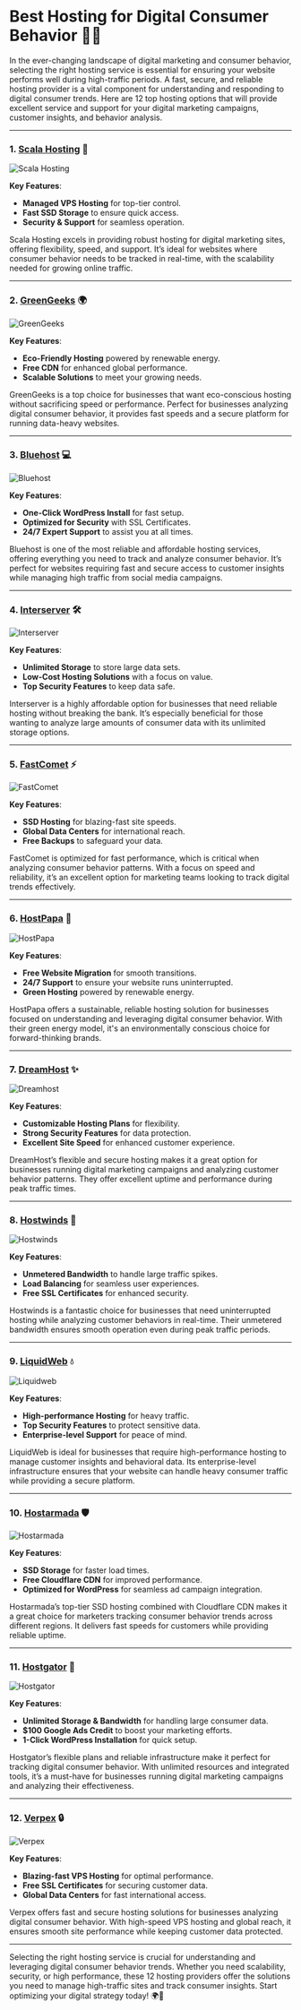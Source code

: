 # Best Hosting for Digital Consumer Behavior 🚀💡

In the ever-changing landscape of digital marketing and consumer behavior, selecting the right hosting service is essential for ensuring your website performs well during high-traffic periods. A fast, secure, and reliable hosting provider is a vital component for understanding and responding to digital consumer trends. Here are 12 top hosting options that will provide excellent service and support for your digital marketing campaigns, customer insights, and behavior analysis.

---

### 1. [**Scala Hosting**](https://snipitx.com/scala-jy) 🌟

![Scala Hosting](https://i.imgur.com/uJ5JIK3.png "Scala Web Hosting")

**Key Features**:
- **Managed VPS Hosting** for top-tier control.
- **Fast SSD Storage** to ensure quick access.
- **Security & Support** for seamless operation.

Scala Hosting excels in providing robust hosting for digital marketing sites, offering flexibility, speed, and support. It’s ideal for websites where consumer behavior needs to be tracked in real-time, with the scalability needed for growing online traffic.

---

### 2. [**GreenGeeks**](https://snipitx.com/greengeeks-jy) 🌍

![GreenGeeks](https://i.imgur.com/eEwuntu.jpg "GreenGeeks Hosting")

**Key Features**:
- **Eco-Friendly Hosting** powered by renewable energy.
- **Free CDN** for enhanced global performance.
- **Scalable Solutions** to meet your growing needs.

GreenGeeks is a top choice for businesses that want eco-conscious hosting without sacrificing speed or performance. Perfect for businesses analyzing digital consumer behavior, it provides fast speeds and a secure platform for running data-heavy websites.

---

### 3. [**Bluehost**](https://snipitx.com/bluehost-jy) 💻

![Bluehost](https://i.imgur.com/PasFF9E.jpeg "Bluehost Hosting")

**Key Features**:
- **One-Click WordPress Install** for fast setup.
- **Optimized for Security** with SSL Certificates.
- **24/7 Expert Support** to assist you at all times.

Bluehost is one of the most reliable and affordable hosting services, offering everything you need to track and analyze consumer behavior. It’s perfect for websites requiring fast and secure access to customer insights while managing high traffic from social media campaigns.

---

### 4. [**Interserver**](https://snipitx.com/interserver-jy) 🛠️

![Interserver](https://i.imgur.com/OM5dOEW.jpeg "Interserver Hosting")

**Key Features**:
- **Unlimited Storage** to store large data sets.
- **Low-Cost Hosting Solutions** with a focus on value.
- **Top Security Features** to keep data safe.

Interserver is a highly affordable option for businesses that need reliable hosting without breaking the bank. It’s especially beneficial for those wanting to analyze large amounts of consumer data with its unlimited storage options.

---

### 5. [**FastComet**](https://snipitx.com/fastcomet-jy) ⚡

![FastComet](https://i.imgur.com/7qgXuWp.png "FastComet Hosting")

**Key Features**:
- **SSD Hosting** for blazing-fast site speeds.
- **Global Data Centers** for international reach.
- **Free Backups** to safeguard your data.

FastComet is optimized for fast performance, which is critical when analyzing consumer behavior patterns. With a focus on speed and reliability, it’s an excellent option for marketing teams looking to track digital trends effectively.

---

### 6. [**HostPapa**](https://snipitx.com/hostpapa-jy) 🌱

![HostPapa](https://i.imgur.com/ouDTkvl.jpeg "HostPapa Hosting")

**Key Features**:
- **Free Website Migration** for smooth transitions.
- **24/7 Support** to ensure your website runs uninterrupted.
- **Green Hosting** powered by renewable energy.

HostPapa offers a sustainable, reliable hosting solution for businesses focused on understanding and leveraging digital consumer behavior. With their green energy model, it's an environmentally conscious choice for forward-thinking brands.

---

### 7. [**DreamHost**](https://snipitx.com/dreamhost-jy) ✨

![Dreamhost](https://i.imgur.com/rXIg8ip.jpeg "Dreamhost Hosting")

**Key Features**:
- **Customizable Hosting Plans** for flexibility.
- **Strong Security Features** for data protection.
- **Excellent Site Speed** for enhanced customer experience.

DreamHost’s flexible and secure hosting makes it a great option for businesses running digital marketing campaigns and analyzing customer behavior patterns. They offer excellent uptime and performance during peak traffic times.

---

### 8. [**Hostwinds**](https://snipitx.com/hostwinds-jy) 💨

![Hostwinds](https://i.imgur.com/53aSNXx.jpeg "Hostwinds Hosting")

**Key Features**:
- **Unmetered Bandwidth** to handle large traffic spikes.
- **Load Balancing** for seamless user experiences.
- **Free SSL Certificates** for enhanced security.

Hostwinds is a fantastic choice for businesses that need uninterrupted hosting while analyzing customer behaviors in real-time. Their unmetered bandwidth ensures smooth operation even during peak traffic periods.

---

### 9. [**LiquidWeb**](https://snipitx.com/liquidweb-jy) 💧

![Liquidweb](https://i.imgur.com/4IvT9SC.jpeg "Liquidweb Hosting")

**Key Features**:
- **High-performance Hosting** for heavy traffic.
- **Top Security Features** to protect sensitive data.
- **Enterprise-level Support** for peace of mind.

LiquidWeb is ideal for businesses that require high-performance hosting to manage customer insights and behavioral data. Its enterprise-level infrastructure ensures that your website can handle heavy consumer traffic while providing a secure platform.

---

### 10. [**Hostarmada**](https://snipitx.com/hostarmada-jy) 🛡️

![Hostarmada](https://i.imgur.com/KFbdf3o.jpeg "Hostarmada Hosting")

**Key Features**:
- **SSD Storage** for faster load times.
- **Free Cloudflare CDN** for improved performance.
- **Optimized for WordPress** for seamless ad campaign integration.

Hostarmada’s top-tier SSD hosting combined with Cloudflare CDN makes it a great choice for marketers tracking consumer behavior trends across different regions. It delivers fast speeds for customers while providing reliable uptime.

---

### 11. [**Hostgator**](https://snipitx.com/hostgator-jy) 🐊

![Hostgator](https://i.imgur.com/BcVkH57.jpeg "Hostgator Hosting")

**Key Features**:
- **Unlimited Storage & Bandwidth** for handling large consumer data.
- **$100 Google Ads Credit** to boost your marketing efforts.
- **1-Click WordPress Installation** for quick setup.

Hostgator’s flexible plans and reliable infrastructure make it perfect for tracking digital consumer behavior. With unlimited resources and integrated tools, it’s a must-have for businesses running digital marketing campaigns and analyzing their effectiveness.

---

### 12. [**Verpex**](https://snipitx.com/verpex-jy) 🔒

![Verpex](https://i.imgur.com/6x5LhiS.jpeg "Verpex Hosting")

**Key Features**:
- **Blazing-fast VPS Hosting** for optimal performance.
- **Free SSL Certificates** for securing customer data.
- **Global Data Centers** for fast international access.

Verpex offers fast and secure hosting solutions for businesses analyzing digital consumer behavior. With high-speed VPS hosting and global reach, it ensures smooth site performance while keeping customer data protected.

---

Selecting the right hosting service is crucial for understanding and leveraging digital consumer behavior trends. Whether you need scalability, security, or high performance, these 12 hosting providers offer the solutions you need to manage high-traffic sites and track consumer insights. Start optimizing your digital strategy today! 🌍🚀
